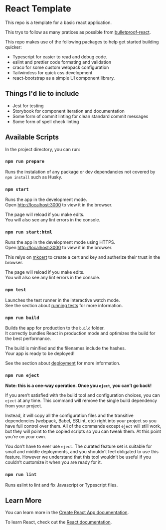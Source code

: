 # React Template

This repo is a template for a basic react application.

This trys to follow as many pratices as possible from
[bulletproof-react](https://github.com/alan2207/bulletproof-react).

This repo makes use of the following packages to help get started building
quicker:

- Typescript for easier to read and debug code.
- eslint and prettier code formating and validation
- craco for some custom webpack configuration
- Tailwindcss for quick css development
- react-bootstrap as a simple UI component library.

## Things I'd lie to include

- Jest for testing
- Storybook for component iteration and documentation
- Some form of commit linting for clean standard commit messages
- Some form of spell check linting

## Available Scripts

In the project directory, you can run:

### `npm run prepare`

Runs the instalation of any package or dev dependancies not covered by
`npm install` such as Husky.

### `npm start`

Runs the app in the development mode.\
Open [http://localhost:3000](http://localhost:3000) to view it in the browser.

The page will reload if you make edits.\
You will also see any lint errors in the console.

### `npm run start:html`

Runs the app in the development mode using HTTPS.\
Open [http://localhost:3000](http://localhost:3000) to view it in the browser.

This relys on [mkcert](https://github.com/FiloSottile/mkcert) to create a cert
and key and autherize their trust in the browser.

The page will reload if you make edits.\
You will also see any lint errors in the console.

### `npm test`

Launches the test runner in the interactive watch mode.\
See the section about [running tests](https://facebook.github.io/create-react-app/docs/running-tests)
for more information.

### `npm run build`

Builds the app for production to the `build` folder.\
It correctly bundles React in production mode and optimizes the build for the best
performance.

The build is minified and the filenames include the hashes.\
Your app is ready to be deployed!

See the section about
[deployment](https://facebook.github.io/create-react-app/docs/deployment) for
more information.

### `npm run eject`

**Note: this is a one-way operation. Once you `eject`, you can’t go back!**

If you aren’t satisfied with the build tool and configuration choices, you can
`eject` at any time. This command will remove the single build dependency from
your project.

Instead, it will copy all the configuration files and the transitive
dependencies (webpack, Babel, ESLint, etc) right into your project so you have
full control over them. All of the commands except `eject` will still work, but
they will point to the copied scripts so you can tweak them. At this point
you’re on your own.

You don’t have to ever use `eject`. The curated feature set is suitable for
small and middle deployments, and you shouldn’t feel obligated to use this
feature. However we understand that this tool wouldn’t be useful if you couldn’t
customize it when you are ready for it.

### `npm run lint`

Runs eslint to lint and fix Javascript or Typescript files.

## Learn More

You can learn more in the
[Create React App documentation](https://facebook.github.io/create-react-app/docs/getting-started).

To learn React, check out the [React documentation](https://reactjs.org/).
